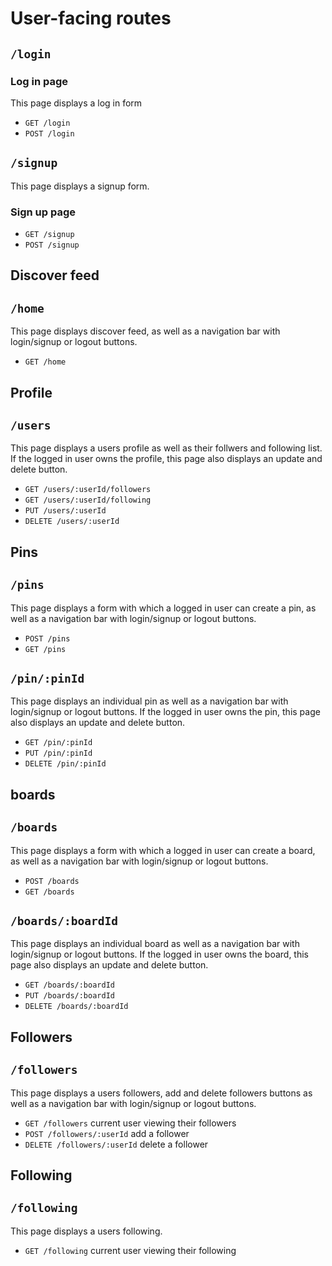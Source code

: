 # User-facing routes

## `/login`

### Log in page

This page displays a log in form

* `GET /login`
* `POST /login`

## `/signup`

This page displays a signup form.

### Sign up page

* `GET /signup`
* `POST /signup`

##  Discover feed
## `/home`

This page displays discover feed, as well as a navigation bar with login/signup or logout buttons.

* `GET /home`

## Profile

## `/users`

This page displays a users profile as well as their follwers and following list. If the logged in user owns the profile, this page also displays an update and delete button.


 * `GET /users/:userId/followers`
 * `GET /users/:userId/following`
 * `PUT /users/:userId`
 * `DELETE /users/:userId`

## Pins
## `/pins`

This page displays a form with which a logged in user can create a pin, as well as a navigation bar with login/signup or logout buttons.

  * `POST /pins`
  * `GET /pins`

## `/pin/:pinId`

This page displays an individual pin as well as a navigation bar with login/signup or logout buttons. If the logged in user owns the pin, this page also displays an update and delete button.

* `GET /pin/:pinId`
* `PUT /pin/:pinId`
* `DELETE /pin/:pinId`

## boards
## `/boards`

This page displays a form with which a logged in user can create a board, as well as a navigation bar with login/signup or logout buttons.

  * `POST /boards`
  * `GET /boards`

## `/boards/:boardId`

This page displays an individual board as well as a navigation bar with login/signup or logout buttons. If the logged in user owns the board, this page also displays an update and delete button.

* `GET /boards/:boardId`
* `PUT /boards/:boardId`
* `DELETE /boards/:boardId`

## Followers

## `/followers`

This page displays a users followers, add and delete followers buttons as well as a navigation bar with login/signup or logout buttons.

  * `GET /followers` current user viewing their followers
  * `POST /followers/:userId` add a follower
  * `DELETE /followers/:userId` delete a follower

## Following

## `/following`

This page displays a users following.

* `GET /following` current user viewing their following
